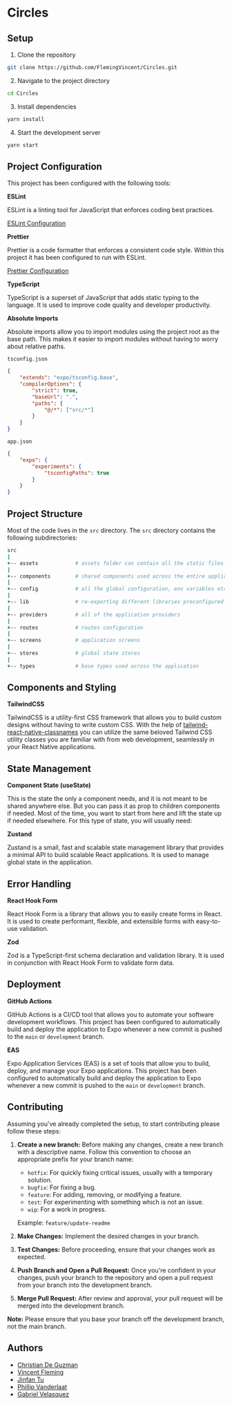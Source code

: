# Circles

## Setup

1. Clone the repository

```bash
git clone https://github.com/FlemingVincent/Circles.git
```

2. Navigate to the project directory

```bash
cd Circles
```

3. Install dependencies

```bash
yarn install
```

4. Start the development server

```bash
yarn start
```

## Project Configuration

This project has been configured with the following tools:

**ESLint**

ESLint is a linting tool for JavaScript that enforces coding best practices.

[ESLint Configuration](https://github.com/FlemingVincent/circles/blob/main/.eslintrc.js)

**Prettier**

Prettier is a code formatter that enforces a consistent code style. Within this project it has been configured to run with ESLint.

[Prettier Configuration](https://github.com/FlemingVincent/circles/blob/main/.prettierrc)

**TypeScript**

TypeScript is a superset of JavaScript that adds static typing to the language. It is used to improve code quality and developer productivity.

**Absolute Imports**

Absolute imports allow you to import modules using the project root as the base path. This makes it easier to import modules without having to worry about relative paths.

`tsconfig.json`

```json
{
	"extends": "expo/tsconfig.base",
	"compilerOptions": {
		"strict": true,
		"baseUrl": ".",
		"paths": {
			"@/*": ["src/*"]
		}
	}
}
```

`app.json`

```json
{
	"expo": {
		"experiments": {
			"tsconfigPaths": true
		}
	}
}
```

## Project Structure

Most of the code lives in the `src` directory. The `src` directory contains the following subdirectories:

```sh
src
|
+-- assets            # assets folder can contain all the static files such as images, fonts, etc.
|
+-- components        # shared components used across the entire application
|
+-- config            # all the global configuration, env variables etc. get exported from here and used in the app
|
+-- lib               # re-exporting different libraries preconfigured for the application
|
+-- providers         # all of the application providers
|
+-- routes            # routes configuration
|
+-- screens           # application screens
|
+-- stores            # global state stores
|
+-- types             # base types used across the application
```

## Components and Styling

**TailwindCSS**

TailwindCSS is a utility-first CSS framework that allows you to build custom designs without having to write custom CSS. With the help of [tailwind-react-native-classnames](https://github.com/jaredh159/tailwind-react-native-classnames) you can utilize the same beloved Tailwind CSS utility classes you are familiar with from web development, seamlessly in your React Native applications.

## State Management

**Component State (useState)**

This is the state the only a component needs, and it is not meant to be shared anywhere else. But you can pass it as prop to children components if needed. Most of the time, you want to start from here and lift the state up if needed elsewhere. For this type of state, you will usually need:

**Zustand**

Zustand is a small, fast and scalable state management library that provides a minimal API to build scalable React applications. It is used to manage global state in the application.

## Error Handling

**React Hook Form**

React Hook Form is a library that allows you to easily create forms in React. It is used to create performant, flexible, and extensible forms with easy-to-use validation.

**Zod**

Zod is a TypeScript-first schema declaration and validation library. It is used in conjunction with React Hook Form to validate form data.

## Deployment

**GitHub Actions**

GitHub Actions is a CI/CD tool that allows you to automate your software development workflows. This project has been configured to automatically build and deploy the application to Expo whenever a new commit is pushed to the `main` or `development` branch.

**EAS**

Expo Application Services (EAS) is a set of tools that allow you to build, deploy, and manage your Expo applications. This project has been configured to automatically build and deploy the application to Expo whenever a new commit is pushed to the `main` or `development` branch.

## Contributing

Assuming you've already completed the setup, to start contributing please follow these steps:

1. **Create a new branch:** Before making any changes, create a new branch with a descriptive name. Follow this convention to choose an appropriate prefix for your branch name:

   - `hotfix`: For quickly fixing critical issues, usually with a temporary solution.
   - `bugfix`: For fixing a bug.
   - `feature`: For adding, removing, or modifying a feature.
   - `test`: For experimenting with something which is not an issue.
   - `wip`: For a work in progress.

   Example: `feature/update-readme`

2. **Make Changes:** Implement the desired changes in your branch.

3. **Test Changes:** Before proceeding, ensure that your changes work as expected.

4. **Push Branch and Open a Pull Request:** Once you're confident in your changes, push your branch to the repository and open a pull request from your branch into the development branch.

5. **Merge Pull Request:** After review and approval, your pull request will be merged into the development branch.

**Note:** Please ensure that you base your branch off the development branch, not the main branch.

## Authors

- [Christian De Guzman](https://github.com/ChristianDeGuzmanUF)
- [Vincent Fleming](https://github.com/FlemingVincent)
- [Jinfan Tu](https://github.com/VicTu946)
- [Phillip Vanderlaat](https://github.com/pvanderlaat)
- [Gabriel Velasquez](https://github.com/gabcoroba)

